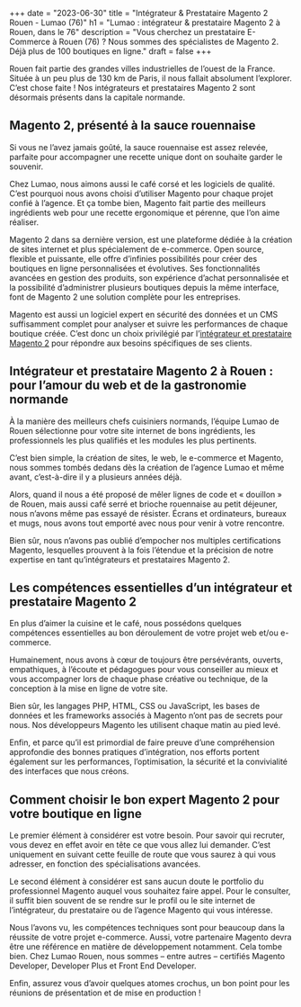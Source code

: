 +++
date = "2023-06-30"
title = "Intégrateur & Prestataire Magento 2 Rouen - Lumao (76)"
h1 = "Lumao : intégrateur & prestataire Magento 2 à Rouen, dans le 76"
description = "Vous cherchez un prestataire E-Commerce à Rouen (76) ? Nous sommes des spécialistes de Magento 2. Déjà plus de 100 boutiques en ligne."
draft = false
+++

Rouen fait partie des grandes villes industrielles de l’ouest de la France. Située à un peu plus de 130 km de Paris, il nous fallait absolument l’explorer. C’est chose faite ! Nos intégrateurs et prestataires Magento 2 sont désormais présents dans la capitale normande.

## Magento 2, présenté à la sauce rouennaise

Si vous ne l’avez jamais goûté, la sauce rouennaise est assez relevée, parfaite pour accompagner une recette unique dont on souhaite garder le souvenir.

Chez Lumao, nous aimons aussi le café corsé et les logiciels de qualité. C’est pourquoi nous avons choisi d’utiliser Magento pour chaque projet confié à l’agence. Et ça tombe bien, Magento fait partie des meilleurs ingrédients web pour une recette ergonomique et pérenne, que l’on aime réaliser.

Magento 2 dans sa dernière version, est une plateforme dédiée à la création de sites internet et plus spécialement de e-commerce. Open source, flexible et puissante, elle offre d’infinies possibilités pour créer des boutiques en ligne personnalisées et évolutives. Ses fonctionnalités avancées en gestion des produits, son expérience d’achat personnalisée et la possibilité d’administrer plusieurs boutiques depuis la même interface, font de Magento 2 une solution complète pour les entreprises.

Magento est aussi un logiciel expert en sécurité des données et un CMS suffisamment complet pour analyser et suivre les performances de chaque boutique créée. C’est donc un choix privilégié par l’[intégrateur et prestataire Magento 2](/ecommerce/cms/magento/prestataire/) pour répondre aux besoins spécifiques de ses clients.

## Intégrateur et prestataire Magento 2 à Rouen : pour l’amour du web et de la gastronomie normande

À la manière des meilleurs chefs cuisiniers normands, l’équipe Lumao de Rouen sélectionne pour votre site internet de bons ingrédients, les professionnels les plus qualifiés et les modules les plus pertinents.

C’est bien simple, la création de sites, le web, le e-commerce et Magento, nous sommes tombés dedans dès la création de l’agence Lumao et même avant, c’est-à-dire il y a plusieurs années déjà.

Alors, quand il nous a été proposé de mêler lignes de code et « douillon » de Rouen, mais aussi café serré et brioche rouennaise au petit déjeuner, nous n’avons même pas essayé de résister. Écrans et ordinateurs, bureaux et mugs, nous avons tout emporté avec nous pour venir à votre rencontre.

Bien sûr, nous n’avons pas oublié d’empocher nos multiples certifications Magento, lesquelles prouvent à la fois l’étendue et la précision de notre expertise en tant qu’intégrateurs et prestataires Magento 2.

## Les compétences essentielles d’un intégrateur et prestataire Magento 2

En plus d’aimer la cuisine et le café, nous possédons quelques compétences essentielles au bon déroulement de votre projet web et/ou e-commerce.

Humainement, nous avons à cœur de toujours être persévérants, ouverts, empathiques, à l’écoute et pédagogues pour vous conseiller au mieux et vous accompagner lors de chaque phase créative ou technique, de la conception à la mise en ligne de votre site.

Bien sûr, les langages PHP, HTML, CSS ou JavaScript, les bases de données et les frameworks associés à Magento n’ont pas de secrets pour nous. Nos développeurs Magento les utilisent chaque matin au pied levé.

Enfin, et parce qu’il est primordial de faire preuve d’une compréhension approfondie des bonnes pratiques d’intégration, nos efforts portent également sur les performances, l’optimisation, la sécurité et la convivialité des interfaces que nous créons.

## Comment choisir le bon expert Magento 2 pour votre boutique en ligne

Le premier élément à considérer est votre besoin. Pour savoir qui recruter, vous devez en effet avoir en tête ce que vous allez lui demander. C’est uniquement en suivant cette feuille de route que vous saurez à qui vous adresser, en fonction des spécialisations avancées.

Le second élément à considérer est sans aucun doute le portfolio du professionnel Magento auquel vous souhaitez faire appel. Pour le consulter, il suffit bien souvent de se rendre sur le profil ou le site internet de l’intégrateur, du prestataire ou de l’agence Magento qui vous intéresse. 

Nous l’avons vu, les compétences techniques sont pour beaucoup dans la réussite de votre projet e-commerce. Aussi, votre partenaire Magento devra être une référence en matière de développement notamment. Cela tombe bien. Chez Lumao Rouen, nous sommes – entre autres – certifiés Magento Developer, Developer Plus et Front End Developer.

Enfin, assurez vous d’avoir quelques atomes crochus, un bon point pour les réunions de présentation et de mise en production !
